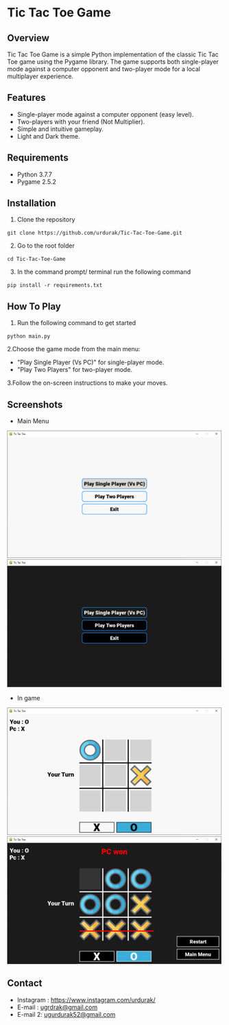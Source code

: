 # Tic Tac Toe Game

## Overview

Tic Tac Toe Game is a simple Python implementation of the classic Tic Tac Toe game using the Pygame library. The game supports both single-player mode against a computer opponent and two-player mode for a local multiplayer experience.

## Features

- Single-player mode against a computer opponent (easy level).
- Two-players with your friend (Not Multiplier).
- Simple and intuitive gameplay.
- Light and Dark theme.

## Requirements

- Python 3.7.7
- Pygame 2.5.2

## Installation

1. Clone the repository
```
git clone https://github.com/urdurak/Tic-Tac-Toe-Game.git
```

2. Go to the root folder
```
cd Tic-Tac-Toe-Game
```
3. In the command prompt/ terminal run the following command
```
pip install -r requirements.txt
```


## How To Play 

1. Run the following command to get started
```
python main.py
```
2.Choose the game mode from the main menu:

- "Play Single Player (Vs PC)" for single-player mode.
- "Play Two Players" for two-player mode.

3.Follow the on-screen instructions to make your moves.

## Screenshots

- Main Menu
  
<img src = "tictactoe/resources/screenshots/mainmenu_light.png" width="500"> <img src = "tictactoe/resources/screenshots/mainmenu_dark.png" width="500">

- In game

<img src = "tictactoe/resources/screenshots/ingame_light.png" width="500"> <img src = "tictactoe/resources/screenshots/ingame_dark.png" width="500">

## Contact

- Instagram : https://www.instagram.com/urdurak/
- E-mail : ugrdrak@gmail.com
- E-mail 2: ugurdurak52@gmail.com
